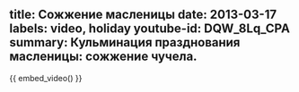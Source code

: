 title: Сожжение масленицы
date: 2013-03-17
labels: video, holiday
youtube-id: DQW_8Lq_CPA
summary: Кульминация празднования масленицы: сожжение чучела.
---

{{ embed_video() }}
